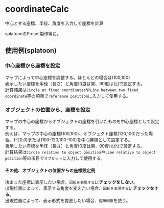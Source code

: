 # coordinateCalc  
  
中心とする座標、半径、角度を入力して座標を計算  
  
splatoonのPreset製作等に。  
  
## 使用例(splatoon)  
  
### 中心座標から座標を設定  
  
マップによって中心座標を調整する。ほとんどの場合は(100,100)  
表示したい座標を半径（長さ）と角度(0度は東、90度は北)で設定する。  
計算結果は`Circle at fixed coordinates`や`Line between two fixed coordinate`等の項目で`reference position`に入力して使用する。  
### オブジェクトの位置から、座標を設定  
  
マップの中心の座標からオブジェクトの座標を引いたものを中心座標として設定する。  
例えば、マップの中心の座標(100,100)、オブジェクト座標(120,100)だった場合、(-20,0)または(100-120,100-100)を中心座標として設定する。  
表示したい座標を半径（長さ）と角度(0度は東、90度は北)で設定する。  
計算結果は`Circle relative to object position`や`Line relative to object position`等の項目で`オフセット`に入力して使用する。  
  
#### その他、オブジェクトの位置からの座標設定例
決まった座標に表示したい場合、`回転を表現する`に**チェックをしない**。  
出現位置によって、表示する角度を変えたい場合、`回転を表現する`に**チェックをする**。  
出現位置によって、表示形式を変更したい場合、`距離制限`を使う。  